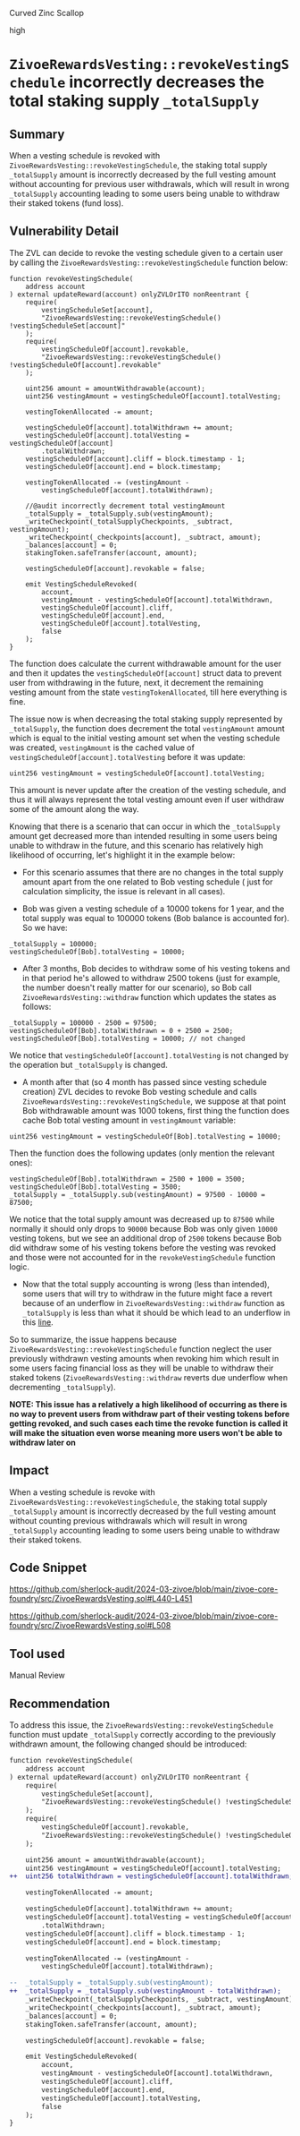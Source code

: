 Curved Zinc Scallop

high

# `ZivoeRewardsVesting::revokeVestingSchedule` incorrectly decreases the total staking supply `_totalSupply`

## Summary

When a vesting schedule is revoked with `ZivoeRewardsVesting::revokeVestingSchedule`, the staking total supply `_totalSupply` amount is incorrectly decreased by the full vesting amount without accounting for previous user withdrawals, which will result in wrong `_totalSupply` accounting leading to some users being unable to withdraw their staked tokens (fund loss).

## Vulnerability Detail

The ZVL can decide to revoke the vesting schedule given to a certain user by calling the `ZivoeRewardsVesting::revokeVestingSchedule` function below:

```solidity
function revokeVestingSchedule(
    address account
) external updateReward(account) onlyZVLOrITO nonReentrant {
    require(
        vestingScheduleSet[account],
        "ZivoeRewardsVesting::revokeVestingSchedule() !vestingScheduleSet[account]"
    );
    require(
        vestingScheduleOf[account].revokable,
        "ZivoeRewardsVesting::revokeVestingSchedule() !vestingScheduleOf[account].revokable"
    );

    uint256 amount = amountWithdrawable(account);
    uint256 vestingAmount = vestingScheduleOf[account].totalVesting;

    vestingTokenAllocated -= amount;

    vestingScheduleOf[account].totalWithdrawn += amount;
    vestingScheduleOf[account].totalVesting = vestingScheduleOf[account]
        .totalWithdrawn;
    vestingScheduleOf[account].cliff = block.timestamp - 1;
    vestingScheduleOf[account].end = block.timestamp;

    vestingTokenAllocated -= (vestingAmount -
        vestingScheduleOf[account].totalWithdrawn);

    //@audit incorrectly decrement total vestingAmount
    _totalSupply = _totalSupply.sub(vestingAmount);
    _writeCheckpoint(_totalSupplyCheckpoints, _subtract, vestingAmount);
    _writeCheckpoint(_checkpoints[account], _subtract, amount);
    _balances[account] = 0;
    stakingToken.safeTransfer(account, amount);

    vestingScheduleOf[account].revokable = false;

    emit VestingScheduleRevoked(
        account,
        vestingAmount - vestingScheduleOf[account].totalWithdrawn,
        vestingScheduleOf[account].cliff,
        vestingScheduleOf[account].end,
        vestingScheduleOf[account].totalVesting,
        false
    );
}
```

The function does calculate the current withdrawable amount for the user and then it updates the `vestingScheduleOf[account]` struct data to prevent user from withdrawing in the future, next, it decrement the remaining vesting amount from the state `vestingTokenAllocated`, till here everything is fine.

The issue now is when decreasing the total staking supply represented by `_totalSupply`, the function does decrement the total `vestingAmount` amount which is equal to the initial vesting amount set when the vesting schedule was created, `vestingAmount` is the cached value of `vestingScheduleOf[account].totalVesting` before it was update:

```solidity
uint256 vestingAmount = vestingScheduleOf[account].totalVesting;
```

This amount is never update after the creation of the vesting schedule, and thus it will always represent the total vesting amount even if user withdraw some of the amount along the way.

Knowing that there is a scenario that can occur in which the `_totalSupply` amount get decreased more than intended resulting in some users being unable to withdraw in the future, and this scenario has relatively high likelihood of occurring, let's highlight it in the example below:

- For this scenario assumes that there are no changes in the total supply amount apart from the one related to Bob vesting schedule ( just for calculation simplicity, the issue is relevant in all cases).

- Bob was given a vesting schedule of a 10000 tokens for 1 year, and the total supply was equal to 100000 tokens (Bob balance is accounted for). So we have:

```solidity
_totalSupply = 100000;
vestingScheduleOf[Bob].totalVesting = 10000;
```

- After 3 months, Bob decides to withdraw some of his vesting tokens and in that period he's allowed to withdraw 2500 tokens (just for example, the number doesn't really matter for our scenario), so Bob call `ZivoeRewardsVesting::withdraw` function which updates the states as follows:

```solidity
_totalSupply = 100000 - 2500 = 97500;
vestingScheduleOf[Bob].totalWithdrawn = 0 + 2500 = 2500;
vestingScheduleOf[Bob].totalVesting = 10000; // not changed
```

We notice that `vestingScheduleOf[account].totalVesting` is not changed by the operation but `_totalSupply` is changed.

- A month after that (so 4 month has passed since vesting schedule creation) ZVL decides to revoke Bob vesting schedule and calls `ZivoeRewardsVesting::revokeVestingSchedule`, we suppose at that point Bob withdrawable amount was 1000 tokens, first thing the function does cache Bob total vesting amount in `vestingAmount` variable:

```solidity
uint256 vestingAmount = vestingScheduleOf[Bob].totalVesting = 10000;
```

Then the function does the following updates (only mention the relevant ones):

```solidity
vestingScheduleOf[Bob].totalWithdrawn = 2500 + 1000 = 3500;
vestingScheduleOf[Bob].totalVesting = 3500;
_totalSupply = _totalSupply.sub(vestingAmount) = 97500 - 10000 = 87500;
```

We notice that the total supply amount was decreased up to `87500` while normally it should only drops to `90000` because Bob was only given `10000` vesting tokens, but we see an additional drop of `2500` tokens because Bob did withdraw some of his vesting tokens before the vesting was revoked and those were not accounted for in the `revokeVestingSchedule` function logic.

- Now that the total supply accounting is wrong (less than intended), some users that will try to withdraw in the future might face a revert because of an underflow in `ZivoeRewardsVesting::withdraw` function as `_totalSupply` is less than what it should be which lead to an underflow in this [line](https://github.com/sherlock-audit/2024-03-zivoe/blob/main/zivoe-core-foundry/src/ZivoeRewardsVesting.sol#L508).

So to summarize, the issue happens because `ZivoeRewardsVesting::revokeVestingSchedule` function neglect the user previously withdrawn vesting amounts when revoking him which result in some users facing financial loss as they will be unable to withdraw their staked tokens (`ZivoeRewardsVesting::withdraw` reverts due underflow when decrementing `_totalSupply`).

**NOTE: This issue has a relatively a high likelihood of occurring as there is no way to prevent users from withdraw part of their vesting tokens before getting revoked, and such cases each time the revoke function is called it will make the situation even worse meaning more users won't be able to withdraw later on**

## Impact

When a vesting schedule is revoke with `ZivoeRewardsVesting::revokeVestingSchedule`, the staking total supply `_totalSupply` amount is incorrectly decreased by the full vesting amount without counting previous withdrawals which will result in wrong `_totalSupply` accounting leading to some users being unable to withdraw their staked tokens.

## Code Snippet

https://github.com/sherlock-audit/2024-03-zivoe/blob/main/zivoe-core-foundry/src/ZivoeRewardsVesting.sol#L440-L451

https://github.com/sherlock-audit/2024-03-zivoe/blob/main/zivoe-core-foundry/src/ZivoeRewardsVesting.sol#L508

## Tool used

Manual Review

## Recommendation

To address this issue, the `ZivoeRewardsVesting::revokeVestingSchedule` function must update `_totalSupply` correctly according to the previously withdrawn amount, the following changed should be introduced:

```diff
function revokeVestingSchedule(
    address account
) external updateReward(account) onlyZVLOrITO nonReentrant {
    require(
        vestingScheduleSet[account],
        "ZivoeRewardsVesting::revokeVestingSchedule() !vestingScheduleSet[account]"
    );
    require(
        vestingScheduleOf[account].revokable,
        "ZivoeRewardsVesting::revokeVestingSchedule() !vestingScheduleOf[account].revokable"
    );

    uint256 amount = amountWithdrawable(account);
    uint256 vestingAmount = vestingScheduleOf[account].totalVesting;
++  uint256 totalWithdrawn = vestingScheduleOf[account].totalWithdrawn;

    vestingTokenAllocated -= amount;

    vestingScheduleOf[account].totalWithdrawn += amount;
    vestingScheduleOf[account].totalVesting = vestingScheduleOf[account]
        .totalWithdrawn;
    vestingScheduleOf[account].cliff = block.timestamp - 1;
    vestingScheduleOf[account].end = block.timestamp;

    vestingTokenAllocated -= (vestingAmount -
        vestingScheduleOf[account].totalWithdrawn);

--  _totalSupply = _totalSupply.sub(vestingAmount);
++  _totalSupply = _totalSupply.sub(vestingAmount - totalWithdrawn);
    _writeCheckpoint(_totalSupplyCheckpoints, _subtract, vestingAmount);
    _writeCheckpoint(_checkpoints[account], _subtract, amount);
    _balances[account] = 0;
    stakingToken.safeTransfer(account, amount);

    vestingScheduleOf[account].revokable = false;

    emit VestingScheduleRevoked(
        account,
        vestingAmount - vestingScheduleOf[account].totalWithdrawn,
        vestingScheduleOf[account].cliff,
        vestingScheduleOf[account].end,
        vestingScheduleOf[account].totalVesting,
        false
    );
}
```